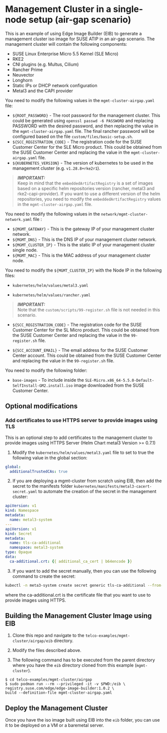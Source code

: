 
# Management Cluster in a single-node setup (air-gap scenario)

This is an example of using Edge Image Builder (EIB) to generate a management cluster iso image for SUSE ATIP in an air-gap scenario. The management cluster will contain the following components:
- SUSE Linux Enterprise Micro 5.5 Kernel (SLE Micro)
- RKE2
- CNI plugins (e.g. Multus, Cilium)
- Rancher Prime
- Neuvector
- Longhorn
- Static IPs or DHCP network configuration
- Metal3 and the CAPI provider

You need to modify the following values in the `mgmt-cluster-airgap.yaml` file:

- `${ROOT_PASSWORD}` - The root password for the management cluster. This could be generated using `openssl passwd -6 PASSWORD` and replacing PASSWORD with the desired password, and then replacing the value in the `mgmt-cluster-airgap.yaml` file. The final rancher password will be configured based on the file `custom/files/basic-setup.sh`.
- `${SCC_REGISTRATION_CODE}` - The registration code for the SUSE Customer Center for the SLE Micro product. This could be obtained from the SUSE Customer Center and replacing the value in the `mgmt-cluster-airgap.yaml` file.
- `${KUBERNETES_VERSION}` - The version of kubernetes to be used in the management cluster (e.g. `v1.28.8+rke2r1`).

> **_IMPORTANT:_**  
> Keep in mind that the `embeddedArtifactRegistry` is a set of images based on a specific helm repositories version (rancher, metal3 and rke2-capi-provider). If you want to use a different version of the helm repositories, you need to modify the `embeddedArtifactRegistry` values in the `mgmt-cluster-airgap.yaml` file.

You need to modify the following values in the `network/mgmt-cluster-network.yaml` file :

- `${MGMT_GATEWAY}` - This is the gateway IP of your management cluster network.
- `${MGMT_DNS}` - This is the DNS IP of your management cluster network.
- `${MGMT_CLUSTER_IP}` - This is the static IP of your management cluster single node.
- `${MGMT_MAC}` - This is the MAC address of your management cluster node.

You need to modify the `${MGMT_CLUSTER_IP}` with the Node IP in the following files:

- `kubernetes/helm/values/metal3.yaml`

- `kubernetes/helm/values/rancher.yaml`

> **_IMPORTANT:_**  
> Note that the `custom/scripts/99-register.sh` file is not needed in this scenario.

- `${SCC_REGISTRATION_CODE}` - The registration code for the SUSE Customer Center for the SL Micro product. This could be obtained from the SUSE Customer Center and replacing the value in the `99-register.sh` file.

- `${SCC_ACCOUNT_EMAIL}` - The email address for the SUSE Customer Center account. This could be obtained from the SUSE Customer Center and replacing the value in the `99-register.sh` file.

You need to modify the following folder:

- `base-images` - To include inside the `SLE-Micro.x86_64-5.5.0-Default-SelfInstall-GM2.install.iso` image downloaded from the SUSE Customer Center.

## Optional modifications

### Add certificates to use HTTPS server to provide images using TLS

This is an optional step to add certificates to the management cluster to provide images using HTTPS Server (Helm Chart metal3 Version >= 0.7.1)

1. Modify the `kubernetes/helm/values/metal3.yaml` file to set to true the following value in the global section:

```yaml
global:
  additionalTrustedCAs: true
```

2. If you are deploying a mgmt-cluster from scratch using EIB, then add the secret to the manifests folder `kubernetes/manifests/metal3-cacert-secret.yaml` to automate the creation of the secret in the management cluster:

```yaml
apiVersion: v1
kind: Namespace
metadata:
  name: metal3-system
---
apiVersion: v1
kind: Secret
metadata:
  name: tls-ca-additional
  namespace: metal3-system
type: Opaque
data:
  ca-additional.crt: {{ additional_ca_cert | b64encode }}
```

3. If you want to add the secret manually, then you can use the following command to create the secret:

```bash
kubectl -n meta3-system create secret generic tls-ca-additional --from-file=ca-additional.crt=./ca-additional.crt
```

where the ca-additional.crt is the certificate file that you want to use to provide images using HTTPS.

## Building the Management Cluster Image using EIB

1. Clone this repo and navigate to the `telco-examples/mgmt-cluster/airgap/eib` directory.

2. Modify the files described above.

3. The following command has to be executed from the parent directory where you have the `eib` directory cloned from this example (`mgmt-cluster`).

```
$ cd telco-examples/mgmt-cluster/airgap
$ sudo podman run --rm --privileged -it -v $PWD:/eib \
registry.suse.com/edge/edge-image-builder:1.0.2 \
build --definition-file mgmt-cluster-airgap.yaml
```

## Deploy the Management Cluster

Once you have the iso image built using EIB into the `eib` folder, you can use it to be deployed on a VM or a baremetal server.
